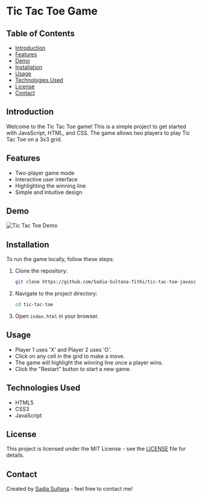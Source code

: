 # Tic Tac Toe Game

## Table of Contents
- [Introduction](#introduction)
- [Features](#features)
- [Demo](#demo)
- [Installation](#installation)
- [Usage](#usage)
- [Technologies Used](#technologies-used)
- [License](#license)
- [Contact](#contact)

## Introduction
Welcome to the Tic Tac Toe game! This is a simple project to get started with JavaScript, HTML, and CSS. The game allows two players to play Tic Tac Toe on a 3x3 grid.

## Features
- Two-player game mode
- Interactive user interface
- Highlighting the winning line
- Simple and intuitive design

## Demo
![Tic Tac Toe Demo](path/to/demo-image.gif)

## Installation
To run the game locally, follow these steps:

1. Clone the repository:
   ```bash
   git clone https://github.com/Sadia-Sultana-Tithi/tic-tac-toe-javascript.git
   ```

2. Navigate to the project directory:
   ```bash
   cd tic-tac-toe
   ```

3. Open `index.html` in your browser.

## Usage
- Player 1 uses 'X' and Player 2 uses 'O'.
- Click on any cell in the grid to make a move.
- The game will highlight the winning line once a player wins.
- Click the "Restart" button to start a new game.

## Technologies Used
- HTML5
- CSS3
- JavaScript


## License
This project is licensed under the MIT License - see the [LICENSE](LICENSE) file for details.

## Contact
Created by [Sadia Sultana](https://github.com/Sadia-Sultana-Tithi) - feel free to contact me!
